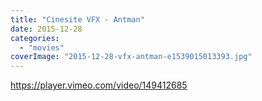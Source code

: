 ```yaml
---
title: "Cinesite VFX - Antman"
date: 2015-12-28
categories:
  - "movies"
coverImage: "2015-12-28-vfx-antman-e1539015013393.jpg"
---
```


https://player.vimeo.com/video/149412685
